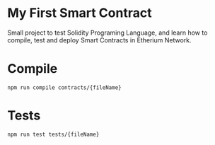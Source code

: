 # My First Smart Contract

Small project to test Solidity Programing Language, and learn how to compile, test and deploy Smart Contracts in Etherium Network.

# Compile

`npm run compile contracts/{fileName}`

# Tests

`npm run test tests/{fileName}`